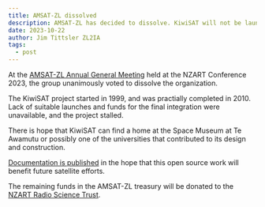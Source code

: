 ```yaml
---
title: AMSAT-ZL dissolved
description: AMSAT-ZL has decided to dissolve. KiwiSAT will not be launched, but hopefully it can find a home where it will be displayed.  Design documentation is openly published.
date: 2023-10-22
author: Jim Tittsler ZL2IA
tags:
  - post
---
```


At the [AMSAT-ZL Annual General Meeting](/papers/AMSAT-ZL-AGM-2023.pdf)
held at the NZART Conference 2023, the group unanimously voted to dissolve
the organization.

The KiwiSAT project started in 1999, and was practially
completed in 2010.  Lack of suitable launches and funds
for the final integration were unavailable, and the
project stalled.

There is hope that KiwiSAT can find a home at the Space
Museum at Te Awamutu or possibly one of the universities
that contributed to its design and construction.

[Documentation is published](https://github.com/AMSAT-ZL)
in the hope that this open source work will benefit future
satellite efforts.

The remaining funds in the AMSAT-ZL treasury will be
donated to the [NZART Radio Science Trust](https://www.nzart.org.nz/nzart/trust).
